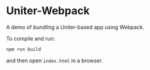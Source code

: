 Uniter-Webpack
==============

A demo of bundling a Uniter-based app using Webpack.

To compile and run:

```javascript
npm run build
```

and then open `index.html` in a browser.
